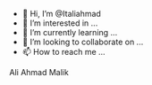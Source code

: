 - 👋 Hi, I’m @Italiahmad
- 👀 I’m interested in ...
- 🌱 I’m currently learning ...
- 💞️ I’m looking to collaborate on ...
- 📫 How to reach me ...

<!---
Italiahmad/Italiahmad is a ✨ special ✨ repository because its `README.md` (this file) appears on your GitHub profile.
You can click the Preview link to take a look at your changes.
--->Ali Ahmad Malik 
